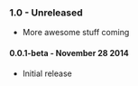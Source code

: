 ### 1.0 - Unreleased
* More awesome stuff coming

#### 0.0.1-beta - November 28 2014
* Initial release
